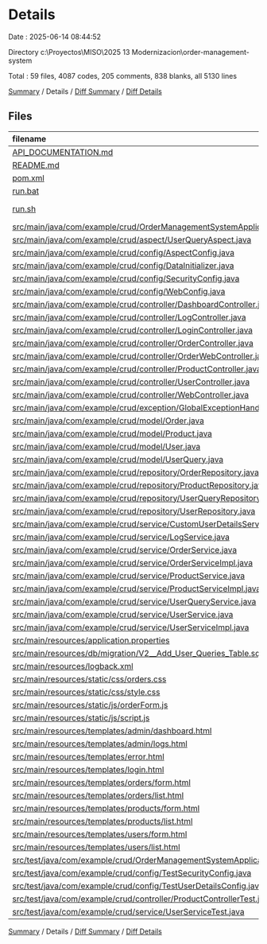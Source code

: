 # Details

Date : 2025-06-14 08:44:52

Directory c:\\Proyectos\\MISO\\2025 13 Modernizacion\\order-management-system

Total : 59 files,  4087 codes, 205 comments, 838 blanks, all 5130 lines

[Summary](results.md) / Details / [Diff Summary](diff.md) / [Diff Details](diff-details.md)

## Files
| filename | language | code | comment | blank | total |
| :--- | :--- | ---: | ---: | ---: | ---: |
| [API\_DOCUMENTATION.md](/API_DOCUMENTATION.md) | Markdown | 258 | 0 | 104 | 362 |
| [README.md](/README.md) | Markdown | 134 | 0 | 38 | 172 |
| [pom.xml](/pom.xml) | XML | 77 | 0 | 5 | 82 |
| [run.bat](/run.bat) | Batch | 33 | 1 | 6 | 40 |
| [run.sh](/run.sh) | Shell Script | 28 | 2 | 6 | 36 |
| [src/main/java/com/example/crud/OrderManagementSystemApplication.java](/src/main/java/com/example/crud/OrderManagementSystemApplication.java) | Java | 9 | 0 | 4 | 13 |
| [src/main/java/com/example/crud/aspect/UserQueryAspect.java](/src/main/java/com/example/crud/aspect/UserQueryAspect.java) | Java | 114 | 11 | 21 | 146 |
| [src/main/java/com/example/crud/config/AspectConfig.java](/src/main/java/com/example/crud/config/AspectConfig.java) | Java | 7 | 1 | 3 | 11 |
| [src/main/java/com/example/crud/config/DataInitializer.java](/src/main/java/com/example/crud/config/DataInitializer.java) | Java | 80 | 8 | 22 | 110 |
| [src/main/java/com/example/crud/config/SecurityConfig.java](/src/main/java/com/example/crud/config/SecurityConfig.java) | Java | 46 | 0 | 7 | 53 |
| [src/main/java/com/example/crud/config/WebConfig.java](/src/main/java/com/example/crud/config/WebConfig.java) | Java | 27 | 3 | 4 | 34 |
| [src/main/java/com/example/crud/controller/DashboardController.java](/src/main/java/com/example/crud/controller/DashboardController.java) | Java | 55 | 5 | 14 | 74 |
| [src/main/java/com/example/crud/controller/LogController.java](/src/main/java/com/example/crud/controller/LogController.java) | Java | 58 | 6 | 12 | 76 |
| [src/main/java/com/example/crud/controller/LoginController.java](/src/main/java/com/example/crud/controller/LoginController.java) | Java | 10 | 0 | 4 | 14 |
| [src/main/java/com/example/crud/controller/OrderController.java](/src/main/java/com/example/crud/controller/OrderController.java) | Java | 121 | 6 | 19 | 146 |
| [src/main/java/com/example/crud/controller/OrderWebController.java](/src/main/java/com/example/crud/controller/OrderWebController.java) | Java | 108 | 0 | 26 | 134 |
| [src/main/java/com/example/crud/controller/ProductController.java](/src/main/java/com/example/crud/controller/ProductController.java) | Java | 80 | 7 | 13 | 100 |
| [src/main/java/com/example/crud/controller/UserController.java](/src/main/java/com/example/crud/controller/UserController.java) | Java | 89 | 3 | 15 | 107 |
| [src/main/java/com/example/crud/controller/WebController.java](/src/main/java/com/example/crud/controller/WebController.java) | Java | 85 | 0 | 16 | 101 |
| [src/main/java/com/example/crud/exception/GlobalExceptionHandler.java](/src/main/java/com/example/crud/exception/GlobalExceptionHandler.java) | Java | 63 | 1 | 14 | 78 |
| [src/main/java/com/example/crud/model/Order.java](/src/main/java/com/example/crud/model/Order.java) | Java | 99 | 2 | 26 | 127 |
| [src/main/java/com/example/crud/model/Product.java](/src/main/java/com/example/crud/model/Product.java) | Java | 74 | 3 | 22 | 99 |
| [src/main/java/com/example/crud/model/User.java](/src/main/java/com/example/crud/model/User.java) | Java | 75 | 2 | 22 | 99 |
| [src/main/java/com/example/crud/model/UserQuery.java](/src/main/java/com/example/crud/model/UserQuery.java) | Java | 64 | 3 | 21 | 88 |
| [src/main/java/com/example/crud/repository/OrderRepository.java](/src/main/java/com/example/crud/repository/OrderRepository.java) | Java | 11 | 0 | 4 | 15 |
| [src/main/java/com/example/crud/repository/ProductRepository.java](/src/main/java/com/example/crud/repository/ProductRepository.java) | Java | 11 | 3 | 6 | 20 |
| [src/main/java/com/example/crud/repository/UserQueryRepository.java](/src/main/java/com/example/crud/repository/UserQueryRepository.java) | Java | 22 | 5 | 10 | 37 |
| [src/main/java/com/example/crud/repository/UserRepository.java](/src/main/java/com/example/crud/repository/UserRepository.java) | Java | 10 | 0 | 6 | 16 |
| [src/main/java/com/example/crud/service/CustomUserDetailsService.java](/src/main/java/com/example/crud/service/CustomUserDetailsService.java) | Java | 34 | 0 | 8 | 42 |
| [src/main/java/com/example/crud/service/LogService.java](/src/main/java/com/example/crud/service/LogService.java) | Java | 113 | 34 | 15 | 162 |
| [src/main/java/com/example/crud/service/OrderService.java](/src/main/java/com/example/crud/service/OrderService.java) | Java | 13 | 0 | 4 | 17 |
| [src/main/java/com/example/crud/service/OrderServiceImpl.java](/src/main/java/com/example/crud/service/OrderServiceImpl.java) | Java | 53 | 0 | 12 | 65 |
| [src/main/java/com/example/crud/service/ProductService.java](/src/main/java/com/example/crud/service/ProductService.java) | Java | 14 | 0 | 11 | 25 |
| [src/main/java/com/example/crud/service/ProductServiceImpl.java](/src/main/java/com/example/crud/service/ProductServiceImpl.java) | Java | 55 | 0 | 17 | 72 |
| [src/main/java/com/example/crud/service/UserQueryService.java](/src/main/java/com/example/crud/service/UserQueryService.java) | Java | 65 | 24 | 21 | 110 |
| [src/main/java/com/example/crud/service/UserService.java](/src/main/java/com/example/crud/service/UserService.java) | Java | 13 | 0 | 11 | 24 |
| [src/main/java/com/example/crud/service/UserServiceImpl.java](/src/main/java/com/example/crud/service/UserServiceImpl.java) | Java | 59 | 2 | 17 | 78 |
| [src/main/resources/application.properties](/src/main/resources/application.properties) | Properties | 15 | 2 | 3 | 20 |
| [src/main/resources/db/migration/V2\_\_Add\_User\_Queries\_Table.sql](/src/main/resources/db/migration/V2__Add_User_Queries_Table.sql) | MS SQL | 10 | 3 | 3 | 16 |
| [src/main/resources/logback.xml](/src/main/resources/logback.xml) | XML | 48 | 3 | 6 | 57 |
| [src/main/resources/static/css/orders.css](/src/main/resources/static/css/orders.css) | PostCSS | 24 | 2 | 5 | 31 |
| [src/main/resources/static/css/style.css](/src/main/resources/static/css/style.css) | PostCSS | 224 | 12 | 44 | 280 |
| [src/main/resources/static/js/orderForm.js](/src/main/resources/static/js/orderForm.js) | JavaScript | 22 | 5 | 4 | 31 |
| [src/main/resources/static/js/script.js](/src/main/resources/static/js/script.js) | JavaScript | 29 | 4 | 3 | 36 |
| [src/main/resources/templates/admin/dashboard.html](/src/main/resources/templates/admin/dashboard.html) | HTML | 353 | 1 | 36 | 390 |
| [src/main/resources/templates/admin/logs.html](/src/main/resources/templates/admin/logs.html) | HTML | 204 | 0 | 12 | 216 |
| [src/main/resources/templates/error.html](/src/main/resources/templates/error.html) | HTML | 37 | 0 | 7 | 44 |
| [src/main/resources/templates/login.html](/src/main/resources/templates/login.html) | HTML | 68 | 0 | 9 | 77 |
| [src/main/resources/templates/orders/form.html](/src/main/resources/templates/orders/form.html) | HTML | 73 | 0 | 6 | 79 |
| [src/main/resources/templates/orders/list.html](/src/main/resources/templates/orders/list.html) | HTML | 83 | 3 | 6 | 92 |
| [src/main/resources/templates/products/form.html](/src/main/resources/templates/products/form.html) | HTML | 61 | 0 | 7 | 68 |
| [src/main/resources/templates/products/list.html](/src/main/resources/templates/products/list.html) | HTML | 81 | 4 | 6 | 91 |
| [src/main/resources/templates/users/form.html](/src/main/resources/templates/users/form.html) | HTML | 91 | 0 | 10 | 101 |
| [src/main/resources/templates/users/list.html](/src/main/resources/templates/users/list.html) | HTML | 95 | 0 | 5 | 100 |
| [src/test/java/com/example/crud/OrderManagementSystemApplicationTests.java](/src/test/java/com/example/crud/OrderManagementSystemApplicationTests.java) | Java | 9 | 0 | 4 | 13 |
| [src/test/java/com/example/crud/config/TestSecurityConfig.java](/src/test/java/com/example/crud/config/TestSecurityConfig.java) | Java | 51 | 0 | 9 | 60 |
| [src/test/java/com/example/crud/config/TestUserDetailsConfig.java](/src/test/java/com/example/crud/config/TestUserDetailsConfig.java) | Java | 29 | 0 | 7 | 36 |
| [src/test/java/com/example/crud/controller/ProductControllerTest.java](/src/test/java/com/example/crud/controller/ProductControllerTest.java) | Java | 100 | 12 | 26 | 138 |
| [src/test/java/com/example/crud/service/UserServiceTest.java](/src/test/java/com/example/crud/service/UserServiceTest.java) | Java | 113 | 22 | 34 | 169 |

[Summary](results.md) / Details / [Diff Summary](diff.md) / [Diff Details](diff-details.md)
